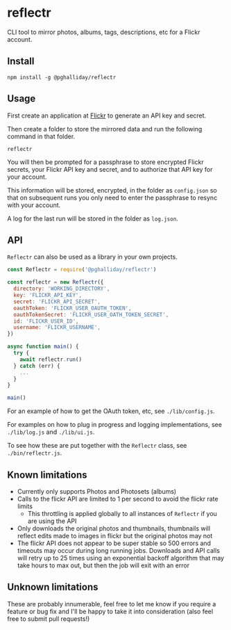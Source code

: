 # reflectr

CLI tool to mirror photos, albums, tags, descriptions, etc for a Flickr account.

## Install

```
npm install -g @pghalliday/reflectr
```

## Usage

First create an application at [Flickr](https://www.flickr.com/services/apps/) to generate an API key and secret.

Then create a folder to store the mirrored data and run the following command in that folder.

```
reflectr
```

You will then be prompted for a passphrase to store encrypted Flickr secrets, your Flickr API key and secret, and to authorize that API key for your account.

This information will be stored, encrypted, in the folder as `config.json` so that on subsequent runs you only need to enter the passphrase to resync with your account.

A log for the last run will be stored in the folder as `log.json`.

## API

`Reflectr` can also be used as a library in your own projects.

```javascript
const Reflectr = require('@pghalliday/reflectr')

const reflectr = new Reflectr({
  directory: 'WORKING_DIRECTORY',
  key: 'FLICKR_API_KEY',
  secret: 'FLICKR_API_SECRET',
  oauthToken: 'FLICKR_USER_OAUTH_TOKEN',
  oauthTokenSecret: 'FLICKR_USER_OATH_TOKEN_SECRET',
  id: 'FLICKR_USER_ID',
  username: 'FLICKR_USERNAME',
})

async function main() {
  try {
    await reflectr.run()
  } catch (err) {
    ...
  }
}

main()
```

For an example of how to get the OAuth token, etc, see `./lib/config.js`.

For examples on how to plug in progress and logging implementations, see `./lib/log.js` and `./lib/ui.js`.

To see how these are put together with the `Reflectr` class, see `./bin/reflectr.js`.

## Known limitations

- Currently only supports Photos and Photosets (albums)
- Calls to the flickr API are limited to 1 per second to avoid the flickr rate limits
  - This throttling is applied globally to all instances of `Reflectr` if you are using the API
- Only downloads the original photos and thumbnails, thumbnails will reflect edits made to images in flickr but the original photos may not
- The flickr API does not appear to be super stable so 500 errors and timeouts may occur during long running jobs. Downloads and API calls will retry up to 25 times using an exponential backoff algorithm that may take hours to max out, but then the job will exit with an error

## Unknown limitations

These are probably innumerable, feel free to let me know if you require a feature or bug fix and I'll be happy to take it into consideration (also feel free to submit pull requests!)
